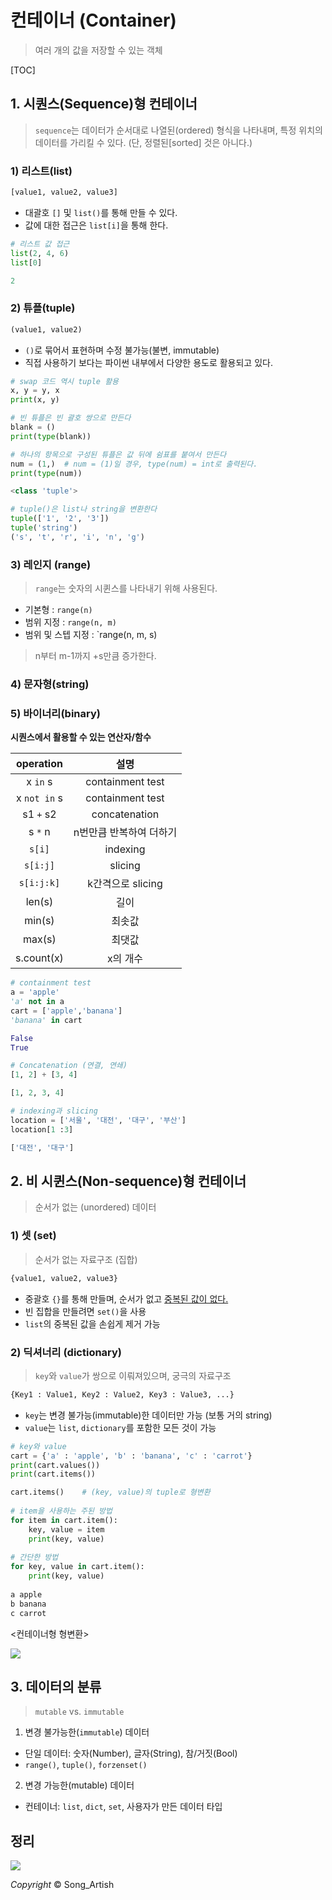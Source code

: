 # 컨테이너 (Container)

> 여러 개의 값을 저장할 수 있는 객체



[TOC]



## 1. 시퀀스(Sequence)형 컨테이너

> `sequence`는 데이터가 순서대로 나열된(ordered) 형식을 나타내며, 특정 위치의 데이터를 가리킬 수 있다. (단, 정렬된[sorted] 것은 아니다.)

### 1) 리스트(list)

```python
[value1, value2, value3]
```

- 대괄호 `[]` 및 `list()`를 통해 만들 수 있다.
- 값에 대한 접근은 `list[i]`을 통해 한다.

```python
# 리스트 값 접근
list(2, 4, 6)
list[0]

2
```

### 2) 튜플(tuple)

```python
(value1, value2)
```

- `()`로 묶어서 표현하며 수정 불가능(불변, immutable)
- 직접 사용하기 보다는 파이썬 내부에서 다양한 용도로 활용되고 있다.

```python
# swap 코드 역시 tuple 활용
x, y = y, x
print(x, y)

# 빈 튜플은 빈 괄호 쌍으로 만든다
blank = ()
print(type(blank))

# 하나의 항목으로 구성된 튜플은 값 뒤에 쉼표를 붙여서 만든다
num = (1,)	# num = (1)일 경우, type(num) = int로 출력된다.
print(type(num))

<class 'tuple'>

# tuple()은 list나 string을 변환한다
tuple(['1', '2', '3'])
tuple('string')
('s', 't', 'r', 'i', 'n', 'g')
```

### 3) 레인지 (range)

> `range`는 숫자의 시퀸스를 나타내기 위해 사용된다.

- 기본형 : `range(n)`
- 범위 지정 : `range(n, m)`
- 범위 및 스텝 지정 : `range(n, m, s)

> n부터 m-1까지 +s만큼 증가한다.

### 4) 문자형(string)

### 5) 바이너리(binary)

**시퀀스에서 활용할 수 있는 연산자/함수**

|  operation   |          설명           |
| :----------: | :---------------------: |
|   x `in` s   |    containment test     |
| x `not in` s |    containment test     |
|  s1 `+` s2   |      concatenation      |
|   s `*` n    | n번만큼 반복하여 더하기 |
|    `s[i]`    |        indexing         |
|   `s[i:j]`   |         slicing         |
|  `s[i:j:k]`  |    k간격으로 slicing    |
|    len(s)    |          길이           |
|    min(s)    |         최솟값          |
|    max(s)    |         최댓값          |
|  s.count(x)  |        x의 개수         |

```python
# containment test
a = 'apple'
'a' not in a
cart = ['apple','banana']
'banana' in cart

False
True

# Concatenation (연결, 연쇄)
[1, 2] + [3, 4]

[1, 2, 3, 4]

# indexing과 slicing
location = ['서울', '대전', '대구', '부산']
location[1 :3]

['대전', '대구']
```



## 2. 비 시퀸스(Non-sequence)형 컨테이너

> 순서가 없는 (unordered) 데이터

### 1)  셋 (set)

> 순서가 없는 자료구조 (집합)

```python
{value1, value2, value3}
```

- 중괄호 `{}`를 통해 만들며, 순서가 없고 <u>중복된 값이 없다.</u>
- 빈 집합을 만들려면 `set()`을 사용
- `list`의 중복된 값을 손쉽게 제거 가능

### 2) 딕셔너리 (dictionary)

> `key`와 `value`가 쌍으로 이뤄져있으며, 궁극의 자료구조

```python
{Key1 : Value1, Key2 : Value2, Key3 : Value3, ...}
```

- `key`는 변경 불가능(immutable)한 데이터만 가능 (보통 거의 string)
- `value`는 `list`, `dictionary`를 포함한 모든 것이 가능

```python
# key와 value
cart = {'a' : 'apple', 'b' : 'banana', 'c' : 'carrot'}
print(cart.values())
print(cart.items())

cart.items()	# (key, value)의 tuple로 형변환
    
# item을 사용하는 주된 방법
for item in cart.item():
    key, value = item
    print(key, value)
    
# 간단한 방법
for key, value in cart.item():
    print(key, value)
    
a apple
b banana
c carrot
```

<컨테이너형 형변환>

![](https://user-images.githubusercontent.com/18046097/61180466-a6a67780-a651-11e9-8c0a-adb9e1ee04de.png)



## 3. 데이터의 분류

> `mutable` vs. `immutable`

1) 변경 불가능한(`immutable`) 데이터

- 단일 데이터: 숫자(Number), 글자(String), 참/거짓(Bool)
- `range()`, `tuple()`, `forzenset()`

2) 변경 가능한(mutable) 데이터

- 컨테이너: `list`, `dict`, `set`, 사용자가 만든 데이터 타입



## 정리

![](https://user-images.githubusercontent.com/18046097/61180439-44e60d80-a651-11e9-9adc-e60fa57c2165.png)

*Copyright* © Song_Artish